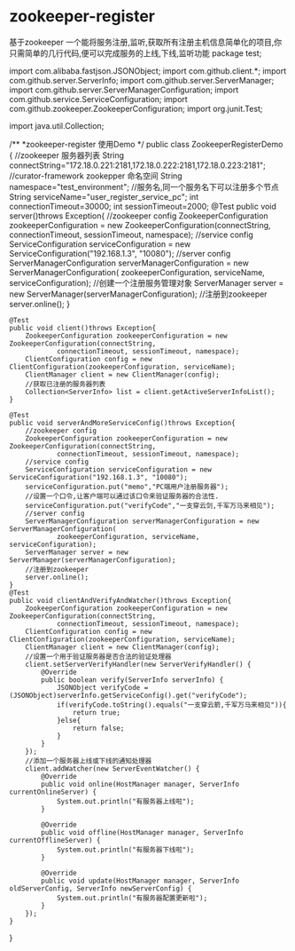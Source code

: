 # zookeeper-register
基于zookeeper 一个能将服务注册,监听,获取所有注册主机信息简单化的项目,你只需简单的几行代码,便可以完成服务的上线,下线,监听功能
package test;

import com.alibaba.fastjson.JSONObject;
import com.github.client.*;
import com.github.server.ServerInfo;
import com.github.server.ServerManager;
import com.github.server.ServerManagerConfiguration;
import com.github.service.ServiceConfiguration;
import com.github.zookeeper.ZookeeperConfiguration;
import org.junit.Test;

import java.util.Collection;

/**
 *zookeeper-register 使用Demo
 */
public class ZookeeperRegisterDemo {
    //zookeeper 服务器列表
    String connectString="172.18.0.221:2181,172.18.0.222:2181,172.18.0.223:2181";
    //curator-framework zookepper 命名空间
    String namespace="test_environment";
    //服务名,同一个服务名下可以注册多个节点
    String serviceName="user_register_service_pc";
    int connectionTimeout=30000;
    int sessionTimeout=2000;
    @Test
    public void server()throws Exception{
        //zookeeper config
        ZookeeperConfiguration zookeeperConfiguration = new ZookeeperConfiguration(connectString,
                connectionTimeout, sessionTimeout, namespace);
        //service config
        ServiceConfiguration serviceConfiguration = new ServiceConfiguration("192.168.1.3", "10080");
        //server config
        ServerManagerConfiguration serverManagerConfiguration = new ServerManagerConfiguration(
                zookeeperConfiguration, serviceName, serviceConfiguration);
        //创建一个注册服务管理对象
        ServerManager server = new ServerManager(serverManagerConfiguration);
        //注册到zookeeper
        server.online();
    }

    @Test
    public void client()throws Exception{
        ZookeeperConfiguration zookeeperConfiguration = new ZookeeperConfiguration(connectString,
                connectionTimeout, sessionTimeout, namespace);
        ClientConfiguration config = new ClientConfiguration(zookeeperConfiguration, serviceName);
        ClientManager client = new ClientManager(config);
        //获取已注册的服务器列表
        Collection<ServerInfo> list = client.getActiveServerInfoList();
    }

    @Test
    public void serverAndMoreServiceConfig()throws Exception{
        //zookeeper config
        ZookeeperConfiguration zookeeperConfiguration = new ZookeeperConfiguration(connectString,
                connectionTimeout, sessionTimeout, namespace);
        //service config
        ServiceConfiguration serviceConfiguration = new ServiceConfiguration("192.168.1.3", "10080");
        serviceConfiguration.put("memo","PC端用户注册服务器");
        //设置一个口令,让客户端可以通过该口令来验证服务器的合法性.
        serviceConfiguration.put("verifyCode","一支穿云剑,千军万马来相见");
        //server config
        ServerManagerConfiguration serverManagerConfiguration = new ServerManagerConfiguration(
                zookeeperConfiguration, serviceName, serviceConfiguration);
        ServerManager server = new ServerManager(serverManagerConfiguration);
        //注册到zookeeper
        server.online();
    }
    @Test
    public void clientAndVerifyAndWatcher()throws Exception{
        ZookeeperConfiguration zookeeperConfiguration = new ZookeeperConfiguration(connectString,
                connectionTimeout, sessionTimeout, namespace);
        ClientConfiguration config = new ClientConfiguration(zookeeperConfiguration, serviceName);
        ClientManager client = new ClientManager(config);
        //设置一个用于验证服务器是否合法的验证处理器
        client.setServerVerifyHandler(new ServerVerifyHandler() {
            @Override
            public boolean verify(ServerInfo serverInfo) {
                JSONObject verifyCode = (JSONObject)serverInfo.getServiceConfig().get("verifyCode");
                if(verifyCode.toString().equals("一支穿云箭,千军万马来相见")){
                    return true;
                }else{
                    return false;
                }
            }
        });
        //添加一个服务器上线或下线的通知处理器
        client.addWatcher(new ServerEventWatcher() {
            @Override
            public void online(HostManager manager, ServerInfo currentOnlineServer) {
                System.out.println("有服务器上线啦");
            }

            @Override
            public void offline(HostManager manager, ServerInfo currentOfflineServer) {
                System.out.println("有服务器下线啦");
            }

            @Override
            public void update(HostManager manager, ServerInfo oldServerConfig, ServerInfo newServerConfig) {
                System.out.println("有服务器配置更新啦");
            }
        });
    }
}
